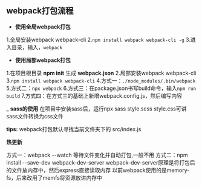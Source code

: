 ## webpack打包流程

- **使用全局webpack打包**

1.全局安装webpack webpack-cli
2.`npm install webpack webpack-cli -g`
3.进入目录，输入，`webpack`

- **使用局部webpack打包**

1.在项目根目录 **npm init** 生成 **webpack.json**
2.局部安装webpack webpack-cli
3.`npm install webpack webpack-cli`
4.方式一：`./node_modules/.bin/webpack`
5.方式二：`npx webpack`
6.方式三：在package.json书写build命令，输入`npm run build`
7.方式四：在方式三的基础上新增webpack.config.js，然后编写内容



_ **sass的使用**
在项目中安装sass后，运行npx sass style.scss style.css可讲sass文件转换为css文件


**tips:** webpack打包默认寻找当前文件夹下的 src/index.js


**热更新**

方式一：webpack --watch  等待文件变化并自动打包,一般不用
方式二：npm install --save-dev webpack-dev-server
webpack-dev-server原理是将打包后的文件放内存中，然后express直接读取内存
以前webpack使用的是memory-fs，后来改用了memfs将资源放进内存中